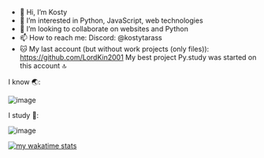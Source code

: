 - 👋 Hi, I’m Kosty
- 👀 I’m interested in Python, JavaScript, web technologies
- 💞️ I’m looking to collaborate on websites and Python
- 📫 How to reach me: Discord: @kostytarass
- 🐱 My last account (but without work projects (only files)): https://github.com/LordKin2001
My best project Py.study was started on this account 🔝



I know 🌏:


![image](https://github.com/Willyamdevon/Willyamdevon/assets/151402518/374305eb-c29a-45ac-a87e-1d4ccc181c1c)


I study 🏫:


![image](https://github.com/Willyamdevon/Willyamdevon/assets/151402518/5df57a0d-c125-4199-be07-87ca42a991c0)

[![my wakatime stats](https://github-readme-stats.vercel.app/api/wakatime?username=lr1ne&theme=radical)]([https://wakatime.com/@lr1ne](https://wakatime.com/@018ee297-1006-4ff7-87c2-5c281100a8fb)) 

<!---
Willyamdevon/Willyamdevon is a ✨ special ✨ repository because its `README.md` (this file) appears on your GitHub profile.
You can click the Preview link to take a look at your changes.
--->
